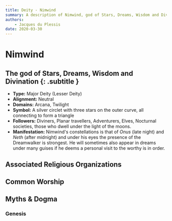 ```yaml
---
title: Deity - Nimwind
summary: A description of Nimwind, god of Stars, Dreams, Wisdom and Divination.
authors:
    - Jacques du Plessis
date: 2020-03-30
---
```

# Nimwind
## The god of Stars, Dreams, Wisdom and Divination {: .subtitle }

* **Type:** Major Deity (Lesser Deity)
* **Alignment:** Neutral
* **Domains:** Arcana, Twilight
* **Symbol:** A silver circlet with three stars on the outer curve, all connecting to form a triangle
* **Followers:** Diviners, Planar travellers, Adventurers, Elves, Nocturnal societies, those who dwell under the light of the moons.
* **Manifestation:** Nimwind's constellations is that of _Onus_ (late night) and _Neth_ (after midnight) and under his eyes the presence of the Dreamwalker is strongest. He will sometimes also appear in dreams under many guises if he deems a personal visit to the worthy is in order.

## Associated Religious Organizations

## Common Worship

## Myths & Dogma
### Genesis